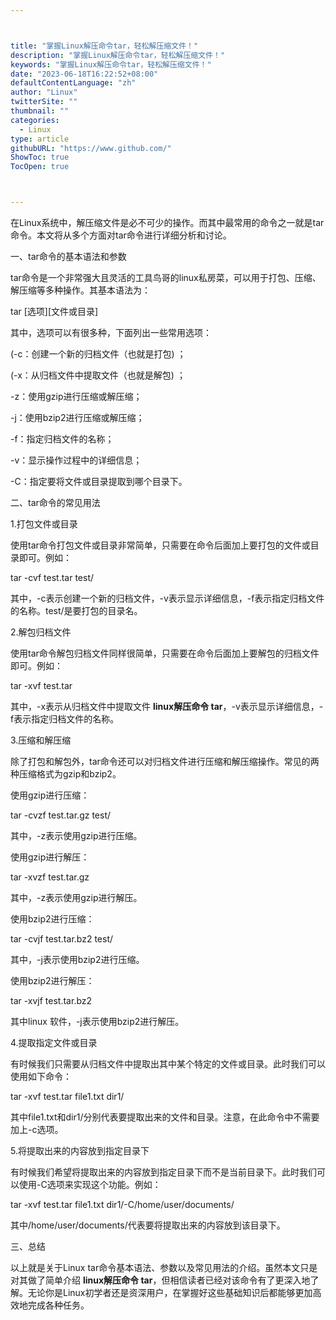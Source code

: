 ```yaml
---



title: "掌握Linux解压命令tar，轻松解压缩文件！"
description: "掌握Linux解压命令tar，轻松解压缩文件！"
keywords: "掌握Linux解压命令tar，轻松解压缩文件！"
date: "2023-06-18T16:22:52+08:00"
defaultContentLanguage: "zh"
author: "Linux"
twitterSite: ""
thumbnail: ""
categories:
  - Linux
type: article
githubURL: "https://www.github.com/"
ShowToc: true
TocOpen: true



---
```


在Linux系统中，解压缩文件是必不可少的操作。而其中最常用的命令之一就是tar命令。本文将从多个方面对tar命令进行详细分析和讨论。

一、tar命令的基本语法和参数

tar命令是一个非常强大且灵活的工具鸟哥的linux私房菜，可以用于打包、压缩、解压缩等多种操作。其基本语法为：

tar [选项][文件或目录]

其中，选项可以有很多种，下面列出一些常用选项：

(-c：创建一个新的归档文件（也就是打包) ；

(-x：从归档文件中提取文件（也就是解包) ；

-z：使用gzip进行压缩或解压缩；

-j：使用bzip2进行压缩或解压缩；

-f：指定归档文件的名称；

-v：显示操作过程中的详细信息；

-C：指定要将文件或目录提取到哪个目录下。

二、tar命令的常见用法

1.打包文件或目录

使用tar命令打包文件或目录非常简单，只需要在命令后面加上要打包的文件或目录即可。例如：

tar -cvf test.tar test/

其中，-c表示创建一个新的归档文件，-v表示显示详细信息，-f表示指定归档文件的名称。test/是要打包的目录名。

2.解包归档文件

使用tar命令解包归档文件同样很简单，只需要在命令后面加上要解包的归档文件即可。例如：

tar -xvf test.tar

其中，-x表示从归档文件中提取文件 **linux解压命令 tar**，-v表示显示详细信息，-f表示指定归档文件的名称。

3.压缩和解压缩

除了打包和解包外，tar命令还可以对归档文件进行压缩和解压缩操作。常见的两种压缩格式为gzip和bzip2。

使用gzip进行压缩：

tar -cvzf test.tar.gz test/

其中，-z表示使用gzip进行压缩。

使用gzip进行解压：

tar -xvzf test.tar.gz

其中，-z表示使用gzip进行解压。

使用bzip2进行压缩：

tar -cvjf test.tar.bz2 test/

其中，-j表示使用bzip2进行压缩。

使用bzip2进行解压：

tar -xvjf test.tar.bz2

其中linux 软件，-j表示使用bzip2进行解压。

4.提取指定文件或目录

有时候我们只需要从归档文件中提取出其中某个特定的文件或目录。此时我们可以使用如下命令：

tar -xvf test.tar file1.txt dir1/

其中file1.txt和dir1/分别代表要提取出来的文件和目录。注意，在此命令中不需要加上-c选项。

5.将提取出来的内容放到指定目录下

有时候我们希望将提取出来的内容放到指定目录下而不是当前目录下。此时我们可以使用-C选项来实现这个功能。例如：

tar -xvf test.tar file1.txt dir1/-C/home/user/documents/

其中/home/user/documents/代表要将提取出来的内容放到该目录下。

三、总结

以上就是关于Linux tar命令基本语法、参数以及常见用法的介绍。虽然本文只是对其做了简单介绍 **linux解压命令 tar**，但相信读者已经对该命令有了更深入地了解。无论你是Linux初学者还是资深用户，在掌握好这些基础知识后都能够更加高效地完成各种任务。